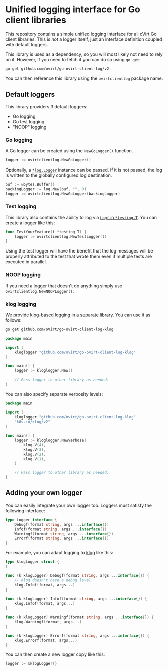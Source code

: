 # Unified logging interface for Go client libraries

This repository contains a simple unified logging interface for all oVirt Go client libraries. This is *not* a logger itself, just an interface definition coupled with default loggers.

This library is used as a dependency, so you will most likely not need to rely on it. However, if you need to fetch it you can do so using `go get`:

```bash
go get github.com/ovirt/go-ovirt-client-log/v2
```

You can then reference this library using the `ovirtclientlog` package name.

## Default loggers

This library providers 3 default loggers:

- Go logging
- Go test logging
- "NOOP" logging

### Go logging

A Go logger can be created using the `NewGoLogger()` function.

```go
logger := ovirtclientlog.NewGoLogger()
```

Optionally, a [`*log.Logger`](https://pkg.go.dev/log#Logger) instance can be passed. If it is not passed, the log is written to the globally configured log destination.

```go
buf := &bytes.Buffer{}
backingLogger := log.New(buf, "", 0)
logger := ovirtclientlog.NewGoLogger(backingLogger)
```

### Test logging

This library also contains the ability to log via [`Logf` in `*testing.T`](https://pkg.go.dev/testing#T.Logf). You can create a logger like this:

```go
func TestYourFeature(t *testing.T) {
	logger := ovirtclientlog.NewTestLogger(t)
}
```

Using the test logger will have the benefit that the log messages will be properly attributed to the test that wrote them even if multiple tests are executed in parallel.

### NOOP logging

If you need a logger that doesn't do anything simply use `ovirtclientlog.NewNOOPLogger()`.

### klog logging

We provide klog-based logging [in a separate library](https://github.com/oVirt/go-ovirt-client-log-klog). You can use it as follows:

```
go get github.com/oVirt/go-ovirt-client-log-klog
```

```go
package main

import (
	kloglogger "github.com/ovirt/go-ovirt-client-log-klog"
)

func main() {
	logger := kloglogger.New()
	
	// Pass logger to other library as needed.
}
```

You can also specify separate verbosity levels:

```go
package main

import (
	kloglogger "github.com/ovirt/go-ovirt-client-log-klog"
	"k8s.io/klog/v2"
)

func main() {
	logger := kloglogger.NewVerbose(
		klog.V(4),
		klog.V(3),
		klog.V(2),
		klog.V(1),
    )

	// Pass logger to other library as needed.
}
```

## Adding your own logger

You can easily integrate your own logger too. Loggers must satisfy the following interface:

```go
type Logger interface {
	Debugf(format string, args ...interface{})
	Infof(format string, args ...interface{})
	Warningf(format string, args ...interface{})
	Errorf(format string, args ...interface{})
}
```

For example, you can adapt logging to [klog](https://github.com/kubernetes/klog) like this:

```go
type klogLogger struct {
}

func (k klogLogger) Debugf(format string, args ...interface{}) {
	// klog doesn't have a debug level
	klog.Infof(format, args...)
}

func (k klogLogger) Infof(format string, args ...interface{}) {
	klog.Infof(format, args...)
}

func (k klogLogger) Warningf(format string, args ...interface{}) {
	klog.Warningf(format, args...)
}

func (k klogLogger) Errorf(format string, args ...interface{}) {
	klog.Errorf(format, args...)
}
```

You can then create a new logger copy like this:

```go
logger := &klogLogger{}
```
